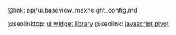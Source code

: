@link: api/ui.baseview_maxheight_config.md

@seolinktop: [ui widget library](https://webix.com)
@seolink: [javascript pivot](https://webix.com/pivot/)